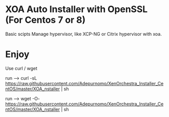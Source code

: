 # XOA Auto Installer with OpenSSL (For Centos 7 or 8)
  Basic scipts
  Manage hypervisor, like XCP-NG or Citrix hypervisor with xoa.
# Enjoy

Use curl / wget

run --> curl -sL https://raw.githubusercontent.com/Adepurnomo/XenOrchestra_Installer_CentOS/master/XOA_nstaller | sh

run --> wget -O- https://raw.githubusercontent.com/Adepurnomo/XenOrchestra_Installer_CentOS/master/XOA_nstaller | sh
